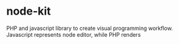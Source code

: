 # node-kit
PHP and javascript library to create visual programming workflow. Javascript represents node editor, while PHP renders
